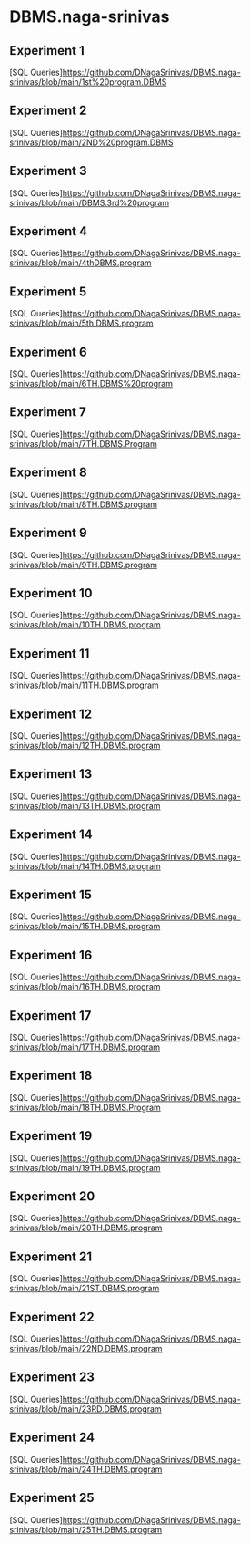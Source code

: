 # DBMS.naga-srinivas
## Experiment 1
[SQL Queries]https://github.com/DNagaSrinivas/DBMS.naga-srinivas/blob/main/1st%20program.DBMS
## Experiment 2
[SQL Queries]https://github.com/DNagaSrinivas/DBMS.naga-srinivas/blob/main/2ND%20program.DBMS
## Experiment 3
[SQL Queries]https://github.com/DNagaSrinivas/DBMS.naga-srinivas/blob/main/DBMS.3rd%20program
## Experiment 4
[SQL Queries]https://github.com/DNagaSrinivas/DBMS.naga-srinivas/blob/main/4thDBMS.program
## Experiment 5
[SQL Queries]https://github.com/DNagaSrinivas/DBMS.naga-srinivas/blob/main/5th.DBMS.program
## Experiment 6
[SQL Queries]https://github.com/DNagaSrinivas/DBMS.naga-srinivas/blob/main/6TH.DBMS%20program
## Experiment 7
[SQL Queries]https://github.com/DNagaSrinivas/DBMS.naga-srinivas/blob/main/7TH.DBMS.Program
## Experiment 8
[SQL Queries]https://github.com/DNagaSrinivas/DBMS.naga-srinivas/blob/main/8TH.DBMS.program
## Experiment 9
[SQL Queries]https://github.com/DNagaSrinivas/DBMS.naga-srinivas/blob/main/9TH.DBMS.program
## Experiment 10
[SQL Queries]https://github.com/DNagaSrinivas/DBMS.naga-srinivas/blob/main/10TH.DBMS.program
## Experiment 11
[SQL Queries]https://github.com/DNagaSrinivas/DBMS.naga-srinivas/blob/main/11TH.DBMS.program
## Experiment 12
[SQL Queries]https://github.com/DNagaSrinivas/DBMS.naga-srinivas/blob/main/12TH.DBMS.program
## Experiment 13
[SQL Queries]https://github.com/DNagaSrinivas/DBMS.naga-srinivas/blob/main/13TH.DBMS.program
## Experiment 14
[SQL Queries]https://github.com/DNagaSrinivas/DBMS.naga-srinivas/blob/main/14TH.DBMS.program
## Experiment 15
[SQL Queries]https://github.com/DNagaSrinivas/DBMS.naga-srinivas/blob/main/15TH.DBMS.program
## Experiment 16
[SQL Queries]https://github.com/DNagaSrinivas/DBMS.naga-srinivas/blob/main/16TH.DBMS.program
## Experiment 17
[SQL Queries]https://github.com/DNagaSrinivas/DBMS.naga-srinivas/blob/main/17TH.DBMS.program
## Experiment 18
[SQL Queries]https://github.com/DNagaSrinivas/DBMS.naga-srinivas/blob/main/18TH.DBMS.Program
## Experiment 19
[SQL Queries]https://github.com/DNagaSrinivas/DBMS.naga-srinivas/blob/main/19TH.DBMS.program
## Experiment 20
[SQL Queries]https://github.com/DNagaSrinivas/DBMS.naga-srinivas/blob/main/20TH.DBMS.program
## Experiment 21
[SQL Queries]https://github.com/DNagaSrinivas/DBMS.naga-srinivas/blob/main/21ST.DBMS.program
## Experiment 22
[SQL Queries]https://github.com/DNagaSrinivas/DBMS.naga-srinivas/blob/main/22ND.DBMS.program
## Experiment 23
[SQL Queries]https://github.com/DNagaSrinivas/DBMS.naga-srinivas/blob/main/23RD.DBMS.program
## Experiment 24
[SQL Queries]https://github.com/DNagaSrinivas/DBMS.naga-srinivas/blob/main/24TH.DBMS.program
## Experiment 25
[SQL Queries]https://github.com/DNagaSrinivas/DBMS.naga-srinivas/blob/main/25TH.DBMS.program
